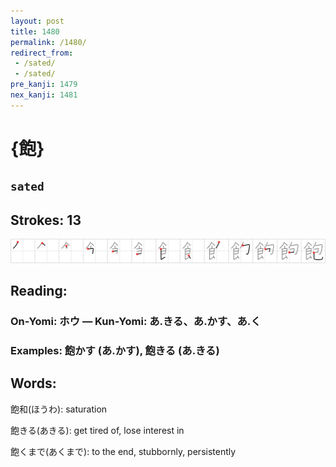 ```yaml
---
layout: post
title: 1480
permalink: /1480/
redirect_from:
 - /sated/
 - /sated/
pre_kanji: 1479
nex_kanji: 1481
---
```


# {飽}

## `sated`

## Strokes: 13

<div class="stroke"><img src="../images/E9A3BD.png" /></div>

## Reading:

### On-Yomi: ホウ &mdash; Kun-Yomi: あ.きる、あ.かす、あ.く

### Examples: 飽かす (あ.かす), 飽きる (あ.きる)

## Words:

飽和(ほうわ): saturation

飽きる(あきる): get tired of, lose interest in

飽くまで(あくまで): to the end, stubbornly, persistently
